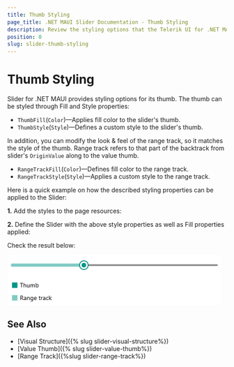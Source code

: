 ```yaml
---
title: Thumb Styling
page_title: .NET MAUI Slider Documentation - Thumb Styling
description: Review the styling options that the Telerik UI for .NET MAUI Slider control provides for its thumb.
position: 0
slug: slider-thumb-styling
---
```


# Thumb Styling

Slider for .NET MAUI provides styling options for its thumb. The thumb can be styled through Fill and Style properties:

* `ThumbFill`(`Color`)&mdash;Applies fill color to the slider's thumb.
* `ThumbStyle`(`Style`)&mdash;Defines a custom style to the slider's thumb.

In addition, you can modify the look &amp; feel of the range track, so it matches the style of the thumb. Range track refers to that part of the backtrack from slider's `OriginValue` along to the value thumb. 

* `RangeTrackFill`(`Color`)&mdash;Defines fill color to the range track.
* `RangeTrackStyle`(`Style`)&mdash;Applies a custom style to the range track.

Here is a quick example on how the described styling properties can be applied to the Slider:

**1.** Add the styles to the page resources:

<snippet id='slider-value-elements-styling' />

**2.** Define the Slider with the above style properties as well as Fill properties applied:

<snippet id='slider-value-elements-styling-xaml' />

Check the result below:

![Telerik Slider for .NET MAUI Value Thumb Styling](images/slider-thumb-styling.png)

## See Also

- [Visual Structure]({% slug slider-visual-structure%})
- [Value Thumb]({% slug slider-value-thumb%})
- [Range Track]({%slug slider-range-track%})
